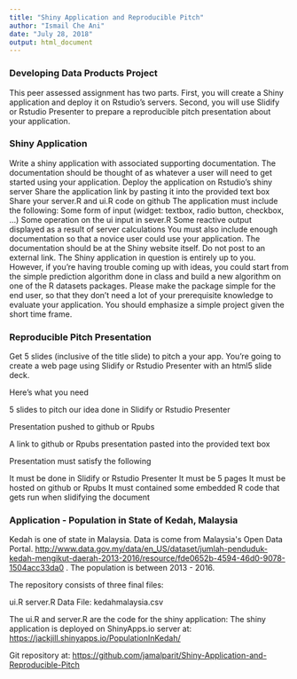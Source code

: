 ```yaml
---
title: "Shiny Application and Reproducible Pitch"
author: "Ismail Che Ani"
date: "July 28, 2018"
output: html_document
---
```



### Developing Data Products Project

This peer assessed assignment has two parts. First, you will create a Shiny application and deploy it on Rstudio’s servers. Second, you will use Slidify or Rstudio Presenter to prepare a reproducible pitch presentation about your application.

### Shiny Application
Write a shiny application with associated supporting documentation. The documentation should be thought of as whatever a user will need to get started using your application.
Deploy the application on Rstudio’s shiny server
Share the application link by pasting it into the provided text box
Share your server.R and ui.R code on github
The application must include the following:
Some form of input (widget: textbox, radio button, checkbox, …)
Some operation on the ui input in sever.R
Some reactive output displayed as a result of server calculations
You must also include enough documentation so that a novice user could use your application.
The documentation should be at the Shiny website itself. Do not post to an external link. The Shiny application in question is entirely up to you. However, if you’re having trouble coming up with ideas, you could start from the simple prediction algorithm done in class and build a new algorithm on one of the R datasets packages. Please make the package simple for the end user, so that they don’t need a lot of your prerequisite knowledge to evaluate your application. You should emphasize a simple project given the short time frame.

### Reproducible Pitch Presentation
Get 5 slides (inclusive of the title slide) to pitch a your app. You’re going to create a web page using Slidify or Rstudio Presenter with an html5 slide deck.

Here’s what you need

5 slides to pitch our idea done in Slidify or Rstudio Presenter

Presentation pushed to github or Rpubs

A link to github or Rpubs presentation pasted into the provided text box

Presentation must satisfy the following

It must be done in Slidify or Rstudio Presenter
It must be 5 pages
It must be hosted on github or Rpubs
It must contained some embedded R code that gets run when slidifying the document

### Application - Population in State of Kedah, Malaysia 

Kedah is one of state in Malaysia. Data is come from Malaysia's Open Data Portal. http://www.data.gov.my/data/en_US/dataset/jumlah-penduduk-kedah-mengikut-daerah-2013-2016/resource/fde0652b-4594-46d0-9078-1504acc33da0 . The population is between 2013 - 2016.

The repository consists of three final files:

ui.R
server.R
Data File:
kedahmalaysia.csv

The ui.R and server.R are the code for the shiny application:
The shiny application is deployed on ShinyApps.io server at: https://jackjill.shinyapps.io/PopulationInKedah/

Git repository at: https://github.com/jamalparit/Shiny-Application-and-Reproducible-Pitch